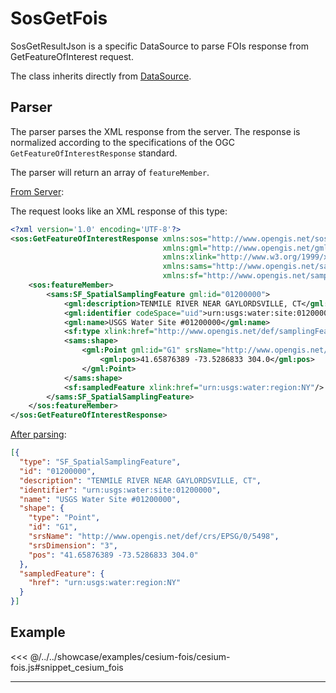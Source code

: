 # SosGetFois

SosGetResultJson is a specific DataSource to parse FOIs response from GetFeatureOfInterest request.

The class inherits directly from [DataSource](general.md).

## Parser

The parser parses the XML response from the server. The response is normalized according to the specifications of the
OGC `GetFeatureOfInterestResponse` standard.

The parser will return an array of `featureMember`.

<ins>From Server</ins>:

The request looks like an XML response of this type:

```xml
<?xml version='1.0' encoding='UTF-8'?>
<sos:GetFeatureOfInterestResponse xmlns:sos="http://www.opengis.net/sos/2.0"
                                  xmlns:gml="http://www.opengis.net/gml/3.2"
                                  xmlns:xlink="http://www.w3.org/1999/xlink"
                                  xmlns:sams="http://www.opengis.net/samplingSpatial/2.0"
                                  xmlns:sf="http://www.opengis.net/sampling/2.0">
    <sos:featureMember>
        <sams:SF_SpatialSamplingFeature gml:id="01200000">
            <gml:description>TENMILE RIVER NEAR GAYLORDSVILLE, CT</gml:description>
            <gml:identifier codeSpace="uid">urn:usgs:water:site:01200000</gml:identifier>
            <gml:name>USGS Water Site #01200000</gml:name>
            <sf:type xlink:href="http://www.opengis.net/def/samplingFeatureType/OGC-OM/2.0/SF_SamplingPoint"/>
            <sams:shape>
                <gml:Point gml:id="G1" srsName="http://www.opengis.net/def/crs/EPSG/0/5498" srsDimension="3">
                    <gml:pos>41.65876389 -73.5286833 304.0</gml:pos>
                </gml:Point>
            </sams:shape>
            <sf:sampledFeature xlink:href="urn:usgs:water:region:NY"/>
        </sams:SF_SpatialSamplingFeature>
    </sos:featureMember>
</sos:GetFeatureOfInterestResponse>
```

<ins>After parsing</ins>:

```json
[{
  "type": "SF_SpatialSamplingFeature",
  "id": "01200000",
  "description": "TENMILE RIVER NEAR GAYLORDSVILLE, CT",
  "identifier": "urn:usgs:water:site:01200000",
  "name": "USGS Water Site #01200000",
  "shape": {
    "type": "Point",
    "id": "G1",
    "srsName": "http://www.opengis.net/def/crs/EPSG/0/5498",
    "srsDimension": "3",
    "pos": "41.65876389 -73.5286833 304.0"
  },
  "sampledFeature": {
    "href": "urn:usgs:water:region:NY"
  }
}]
```

<DocumentationLoad path="/guide/api/SosGetFois.html"/>

## Example

<<< @/../../showcase/examples/cesium-fois/cesium-fois.js#snippet_cesium_fois

<hr class="demo-hr"/>

<Example path="/showcase/cesium-fois.html" style="border:none;width:100%;height: 500px" />
